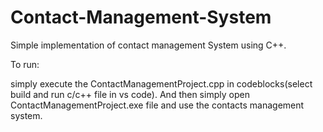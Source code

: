 # Contact-Management-System
Simple implementation of contact management System using C++.

To run:

simply execute the ContactManagementProject.cpp in codeblocks(select build and run c/c++ file in vs code). And then simply open
ContactManagementProject.exe file and use the contacts management system.

